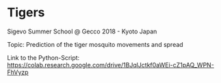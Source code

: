 # Tigers
Sigevo Summer School @ Gecco 2018 - Kyoto Japan

Topic:
Prediction of the tiger mosquito movements and spread

Link to the Python-Script:
https://colab.research.google.com/drive/1BJqlJctkf0aWEi-cZ1pAQ_WPN-FhVyzp 

